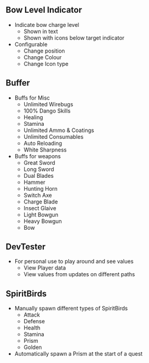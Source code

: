 ## Bow Level Indicator
- Indicate bow charge level
	- Shown in text
	- Shown with icons below target indicator
- Configurable
	- Change position
	- Change Colour
	- Change Icon type
## Buffer
- Buffs for Misc
	- Unlimited Wirebugs
	- 100% Dango Skills
	- Healing
	- Stamina
	- Unlimited Ammo & Coatings
	- Unlimited Consumables
	- Auto Reloading
	- White Sharpness
- Buffs for weapons
	- Great Sword
	- Long Sword
	- Dual Blades
	- Hammer
	- Hunting Horn
	- Switch Axe
	- Charge Blade
	- Insect Glaive
	- Light Bowgun
	- Heavy Bowgun
	- Bow

## DevTester
- For personal use to play around and see values
	- View Player data
	- View values from updates on different paths

## SpiritBirds
- Manually spawn different types of SpiritBirds
	- Attack
	- Defense
	- Health
	- Stamina
	- Prism
	- Golden
- Automatically spawn a Prism at the start of a quest